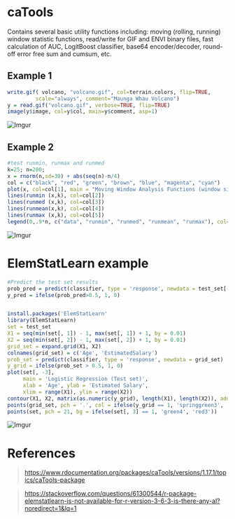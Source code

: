 # caTools
Contains several basic utility functions including: moving (rolling, running) window statistic functions, read/write for GIF and ENVI binary files, fast calculation of AUC, LogitBoost classifier, base64 encoder/decoder, round-off error free sum and cumsum, etc.

## Example 1
```R
write.gif( volcano, "volcano.gif", col=terrain.colors, flip=TRUE, 
         scale="always", comment="Maunga Whau Volcano")
y = read.gif("volcano.gif", verbose=TRUE, flip=TRUE)
image(y$image, col=y$col, main=y$comment, asp=1)
```
![Imgur](https://imgur.com/1n792dc.png)

## Example 2
```R
#test runmin, runmax and runmed
k=25; n=200;
x = rnorm(n,sd=30) + abs(seq(n)-n/4)
col = c("black", "red", "green", "brown", "blue", "magenta", "cyan")
plot(x, col=col[1], main = "Moving Window Analysis Functions (window size=25)")
lines(runmin (x,k), col=col[2])
lines(runmed (x,k), col=col[3])
lines(runmean(x,k), col=col[4])
lines(runmax (x,k), col=col[5])
legend(0,.9*n, c("data", "runmin", "runmed", "runmean", "runmax"), col=col, lty=1 )
```
![Imgur](https://imgur.com/gYw3bYd.png)

# ElemStatLearn example
```R
#Predict the test set results 
prob_pred = predict(classifier, type = 'response', newdata = test_set[-3])
y_pred = ifelse(prob_pred>0.5, 1, 0)


install.packages('ElemStatLearn'
library(ElemStatLearn)
set = test_set
X1 = seq(min(set[, 1]) - 1, max(set[, 1]) + 1, by = 0.01)
X2 = seq(min(set[, 2]) - 1, max(set[, 2]) + 1, by = 0.01)
grid_set = expand.grid(X1, X2)
colnames(grid_set) = c('Age', 'EstimatedSalary')
prob_set = predict(classifier, type = 'response', newdata = grid_set)
y_grid = ifelse(prob_set > 0.5, 1, 0)
plot(set[, -3],
     main = 'Logistic Regression (Test set)',
     xlab = 'Age', ylab = 'Estimated Salary',
     xlim = range(X1), ylim = range(X2))
contour(X1, X2, matrix(as.numeric(y_grid), length(X1), length(X2)), add = TRUE)
points(grid_set, pch = '.', col = ifelse(y_grid == 1, 'springgreen3', 'tomato'))
points(set, pch = 21, bg = ifelse(set[, 3] == 1, 'green4', 'red3'))
```
![Imgur](https://imgur.com/XBEaYap.png)

# References
> https://www.rdocumentation.org/packages/caTools/versions/1.17.1/topics/caTools-package

> https://stackoverflow.com/questions/61300544/r-package-elemstatlearn-is-not-available-for-r-version-3-6-3-is-there-any-al?noredirect=1&lq=1
